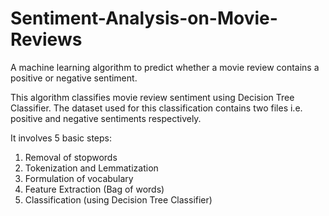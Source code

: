 # Sentiment-Analysis-on-Movie-Reviews
A machine learning algorithm to predict whether a movie review contains a positive or negative sentiment.

This algorithm classifies movie review sentiment using Decision Tree Classifier. The dataset used for this classification contains two files i.e. positive and negative sentiments respectively.

It involves 5 basic steps:
1. Removal of stopwords
2. Tokenization and Lemmatization
3. Formulation of vocabulary
4. Feature Extraction (Bag of words)
5. Classification (using Decision Tree Classifier)
